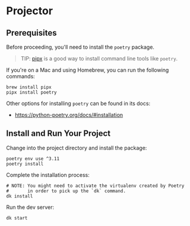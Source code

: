 # Projector

## Prerequisites

Before proceeding, you'll need to install the `poetry` package.

> TIP: [pipx](https://pypa.github.io/pipx/) is a good way to install
> command line tools like `poetry`.

If you're on a Mac and using Homebrew, you can run the following
commands:

    brew install pipx
    pipx install poetry

Other options for installing `poetry` can be found in its docs:

- https://python-poetry.org/docs/#installation

## Install and Run Your Project

Change into the project directory and install the package:

    poetry env use ^3.11
    poetry install

Complete the installation process:

    # NOTE: You might need to activate the virtualenv created by Poetry
    #       in order to pick up the `dk` command.
    dk install

Run the dev server:

    dk start

